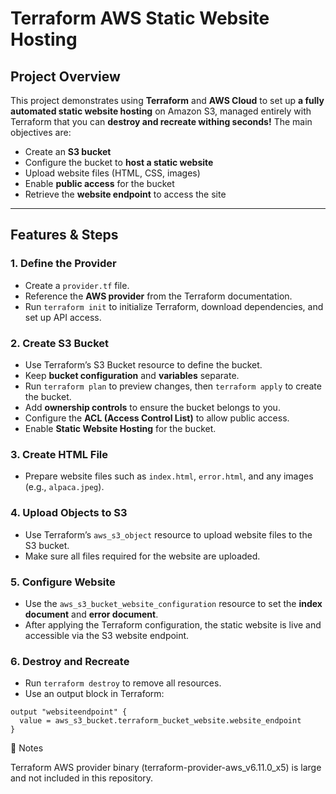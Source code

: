 # Terraform AWS Static Website Hosting

## Project Overview
This project demonstrates using **Terraform** and **AWS Cloud** to set up **a fully automated static website hosting** on Amazon S3, managed entirely with Terraform that you can **destroy and recreate withing seconds!** The main objectives are:  

- Create an **S3 bucket**  
- Configure the bucket to **host a static website**  
- Upload website files (HTML, CSS, images)  
- Enable **public access** for the bucket  
- Retrieve the **website endpoint** to access the site  

---

## Features & Steps

### 1. Define the Provider
- Create a `provider.tf` file.  
- Reference the **AWS provider** from the Terraform documentation.  
- Run `terraform init` to initialize Terraform, download dependencies, and set up API access.  

### 2. Create S3 Bucket
- Use Terraform’s S3 Bucket resource to define the bucket.  
- Keep **bucket configuration** and **variables** separate.  
- Run `terraform plan` to preview changes, then `terraform apply` to create the bucket.  
- Add **ownership controls** to ensure the bucket belongs to you.  
- Configure the **ACL (Access Control List)** to allow public access.  
- Enable **Static Website Hosting** for the bucket.  

### 3. Create HTML File
- Prepare website files such as `index.html`, `error.html`, and any images (e.g., `alpaca.jpeg`).  

### 4. Upload Objects to S3
- Use Terraform’s `aws_s3_object` resource to upload website files to the S3 bucket.  
- Make sure all files required for the website are uploaded.  

### 5. Configure Website
- Use the `aws_s3_bucket_website_configuration` resource to set the **index document** and **error document**.  
- After applying the Terraform configuration, the static website is live and accessible via the S3 website endpoint.  

### 6. Destroy and Recreate
- Run `terraform destroy` to remove all resources.  
- Use an output block in Terraform:

```hcl
output "websiteendpoint" {
  value = aws_s3_bucket.terraform_bucket_website.website_endpoint
}
```

📌 Notes

Terraform AWS provider binary (terraform-provider-aws_v6.11.0_x5) is large and not included in this repository.

